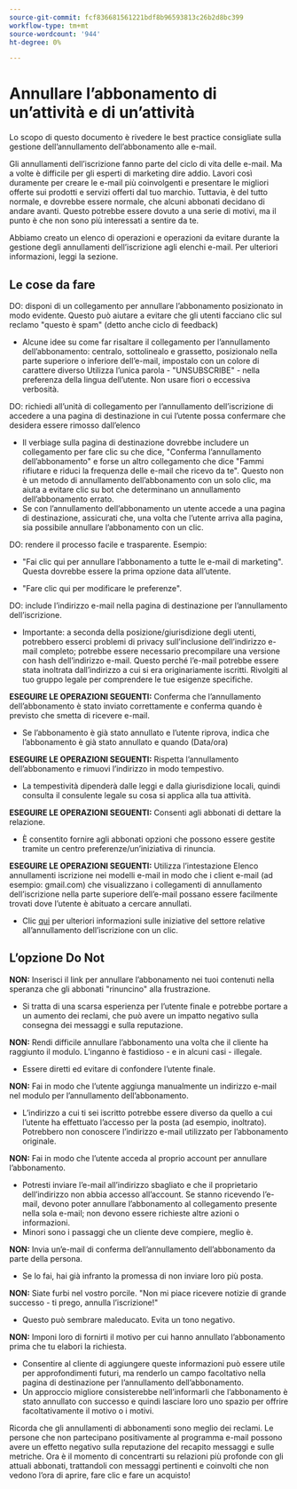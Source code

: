 ```yaml
---
source-git-commit: fcf836681561221bdf8b96593813c26b2d8bc399
workflow-type: tm+mt
source-wordcount: '944'
ht-degree: 0%

---
```

# Annullare l’abbonamento di un’attività e di un’attività

Lo scopo di questo documento è rivedere le best practice consigliate sulla gestione dell’annullamento dell’abbonamento alle e-mail.

Gli annullamenti dell’iscrizione fanno parte del ciclo di vita delle e-mail. Ma a volte è difficile per gli esperti di marketing dire addio. Lavori così duramente per creare le e-mail più coinvolgenti e presentare le migliori offerte sui prodotti e servizi offerti dal tuo marchio. Tuttavia, è del tutto normale, e dovrebbe essere normale, che alcuni abbonati decidano di andare avanti. Questo potrebbe essere dovuto a una serie di motivi, ma il punto è che non sono più interessati a sentire da te.

Abbiamo creato un elenco di operazioni e operazioni da evitare durante la gestione degli annullamenti dell’iscrizione agli elenchi e-mail. Per ulteriori informazioni, leggi la sezione.

## Le cose da fare

DO: disponi di un collegamento per annullare l’abbonamento posizionato in modo evidente. Questo può aiutare a evitare che gli utenti facciano clic sul reclamo &quot;questo è spam&quot; (detto anche ciclo di feedback)

+ Alcune idee su come far risaltare il collegamento per l’annullamento dell’abbonamento: centralo, sottolinealo e grassetto, posizionalo nella parte superiore o inferiore dell’e-mail, impostalo con un colore di carattere diverso Utilizza l’unica parola - &quot;UNSUBSCRIBE&quot; - nella preferenza della lingua dell’utente. Non usare fiori o eccessiva verbosità.

DO: richiedi all’unità di collegamento per l’annullamento dell’iscrizione di accedere a una pagina di destinazione in cui l’utente possa confermare che desidera essere rimosso dall’elenco

+ Il verbiage sulla pagina di destinazione dovrebbe includere un collegamento per fare clic su che dice, &quot;Conferma l’annullamento dell’abbonamento&quot; e forse un altro collegamento che dice &quot;Fammi rifiutare e riduci la frequenza delle e-mail che ricevo da te&quot;. Questo non è un metodo di annullamento dell’abbonamento con un solo clic, ma aiuta a evitare clic su bot che determinano un annullamento dell’abbonamento errato.
+ Se con l’annullamento dell’abbonamento un utente accede a una pagina di destinazione, assicurati che, una volta che l’utente arriva alla pagina, sia possibile annullare l’abbonamento con un clic.

DO: rendere il processo facile e trasparente. Esempio:

+ &quot;Fai clic qui per annullare l’abbonamento a tutte le e-mail di marketing&quot;. Questa dovrebbe essere la prima opzione data all’utente.

+ &quot;Fare clic qui per modificare le preferenze&quot;.

DO: include l’indirizzo e-mail nella pagina di destinazione per l’annullamento dell’iscrizione.

+ Importante: a seconda della posizione/giurisdizione degli utenti, potrebbero esserci problemi di privacy sull’inclusione dell’indirizzo e-mail completo; potrebbe essere necessario precompilare una versione con hash dell’indirizzo e-mail. Questo perché l’e-mail potrebbe essere stata inoltrata dall’indirizzo a cui si era originariamente iscritti. Rivolgiti al tuo gruppo legale per comprendere le tue esigenze specifiche.

**ESEGUIRE LE OPERAZIONI SEGUENTI:** Conferma che l’annullamento dell’abbonamento è stato inviato correttamente e conferma quando è previsto che smetta di ricevere e-mail.

+ Se l’abbonamento è già stato annullato e l’utente riprova, indica che l’abbonamento è già stato annullato e quando (Data/ora)

**ESEGUIRE LE OPERAZIONI SEGUENTI:** Rispetta l’annullamento dell’abbonamento e rimuovi l’indirizzo in modo tempestivo.

+ La tempestività dipenderà dalle leggi e dalla giurisdizione locali, quindi consulta il consulente legale su cosa si applica alla tua attività.

**ESEGUIRE LE OPERAZIONI SEGUENTI:** Consenti agli abbonati di dettare la relazione.

+ È consentito fornire agli abbonati opzioni che possono essere gestite tramite un centro preferenze/un’iniziativa di rinuncia.

**ESEGUIRE LE OPERAZIONI SEGUENTI:** Utilizza l’intestazione Elenco annullamenti iscrizione nei modelli e-mail in modo che i client e-mail (ad esempio: gmail.com) che visualizzano i collegamenti di annullamento dell’iscrizione nella parte superiore dell’e-mail possano essere facilmente trovati dove l’utente è abituato a cercare annullati.

+ Clic [qui](https://experienceleague.adobe.com/docs/deliverability-learn/deliverability-best-practice-guide/additional-resources/guidance-around-changes-to-google-and-yahoo.html?lang=it) per ulteriori informazioni sulle iniziative del settore relative all’annullamento dell’iscrizione con un clic.

## L’opzione Do Not


**NON:** Inserisci il link per annullare l’abbonamento nei tuoi contenuti nella speranza che gli abbonati &quot;rinuncino&quot; alla frustrazione.

+ Si tratta di una scarsa esperienza per l’utente finale e potrebbe portare a un aumento dei reclami, che può avere un impatto negativo sulla consegna dei messaggi e sulla reputazione.

**NON:** Rendi difficile annullare l’abbonamento una volta che il cliente ha raggiunto il modulo. L&#39;inganno è fastidioso - e in alcuni casi - illegale.

+ Essere diretti ed evitare di confondere l’utente finale.

**NON:** Fai in modo che l’utente aggiunga manualmente un indirizzo e-mail nel modulo per l’annullamento dell’abbonamento.

+ L’indirizzo a cui ti sei iscritto potrebbe essere diverso da quello a cui l’utente ha effettuato l’accesso per la posta (ad esempio, inoltrato).  Potrebbero non conoscere l’indirizzo e-mail utilizzato per l’abbonamento originale.

**NON:** Fai in modo che l’utente acceda al proprio account per annullare l’abbonamento.

+ Potresti inviare l’e-mail all’indirizzo sbagliato e che il proprietario dell’indirizzo non abbia accesso all’account.  Se stanno ricevendo l’e-mail, devono poter annullare l’abbonamento al collegamento presente nella sola e-mail; non devono essere richieste altre azioni o informazioni.
+ Minori sono i passaggi che un cliente deve compiere, meglio è.

**NON:** Invia un’e-mail di conferma dell’annullamento dell’abbonamento da parte della persona.

+ Se lo fai, hai già infranto la promessa di non inviare loro più posta.

**NON:** Siate furbi nel vostro porcile. &quot;Non mi piace ricevere notizie di grande successo - ti prego, annulla l’iscrizione!&quot;

+ Questo può sembrare maleducato. Evita un tono negativo.

**NON:** Imponi loro di fornirti il motivo per cui hanno annullato l’abbonamento prima che tu elabori la richiesta.

+ Consentire al cliente di aggiungere queste informazioni può essere utile per approfondimenti futuri, ma renderlo un campo facoltativo nella pagina di destinazione per l’annullamento dell’abbonamento.
+ Un approccio migliore consisterebbe nell’informarli che l’abbonamento è stato annullato con successo e quindi lasciare loro uno spazio per offrire facoltativamente il motivo o i motivi.

Ricorda che gli annullamenti di abbonamenti sono meglio dei reclami. Le persone che non partecipano positivamente al programma e-mail possono avere un effetto negativo sulla reputazione del recapito messaggi e sulle metriche. Ora è il momento di concentrarti su relazioni più profonde con gli attuali abbonati, trattandoli con messaggi pertinenti e coinvolti che non vedono l’ora di aprire, fare clic e fare un acquisto!
